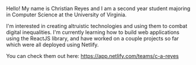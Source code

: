 

Hello! My name is Christian Reyes and I am a second year student majoring in Computer Science at the University of Virginia. 

I'm interested in creating altruistic technologies and using them to combat digital inequalities. I'm currently learning how to
build web applications using the ReactJS library, and have worked on a couple projects so far which were all deployed using Netlify.

You can check them out here: https://app.netlify.com/teams/c-a-reyes
